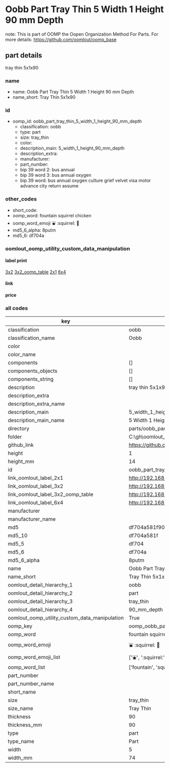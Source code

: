 # Oobb Part Tray Thin 5 Width 1 Height 90 mm Depth  

note: This is part of OOMP the Oopen Organization Method For Parts. For more details: https://github.com/oomlout/oomp_base

##  part details
  



tray thin 5x1x90



### name
* name: Oobb Part Tray Thin 5 Width 1 Height 90 mm Depth
* name_short: Tray Thin 5x1x90 
### id
* oomp_id: oobb_part_tray_thin_5_width_1_height_90_mm_depth
  * classification: oobb
  * type: part
  * size: tray_thin
  * color: 
  * description_main: 5_width_1_height_90_mm_depth
  * description_extra: 
  * manufacturer: 
  * part_number: 
  * bip 39 word 2: bus annual
  * bip 39 word 3: bus annual oxygen
  * bip 39 word: bus annual oxygen culture grief velvet visa motor advance city return assume

### other_codes
* short_code: 
* oomp_word: fountain squirrel chicken
* oomp_word_emoji :fountain: :squirrel: :chicken:
* md5_6_alpha: 8putm
* md5_6: df704a






### oomlout_oomp_utility_custom_data_manipulation
#### label print
[3x2](http://192.168.1.245:1112/?label=oomp%208putm)
[3x2_oomp_table](http://192.168.1.108:1112/?label=oomp%208putm)
[2x1](http://192.168.1.242:1112/?label=oomp%208putm)
[6x4](http://192.168.1.55:1112/?label=oomp%208putm)    

#### link

                              

#### price







### all codes 
| key | value |  
| --- | --- |  
| classification | oobb |  
| classification_name | Oobb |  
| color |  |  
| color_name |  |  
| components | [] |  
| components_objects | [] |  
| components_string | [] |  
| description | tray thin 5x1x90 |  
| description_extra |  |  
| description_extra_name |  |  
| description_main | 5_width_1_height_90_mm_depth |  
| description_main_name | 5 Width 1 Height 90 mm Depth |  
| directory | parts/oobb_part_tray_thin_5_width_1_height_90_mm_depth |  
| folder | C:\gh\oomlout_oobb_version_4_generated_parts\things\oobb_part_tray_thin_5_width_1_height_90_mm_depth |  
| github_link | https://github.com/oomlout/oomlout_oomp_part_src/tree/main/parts/oobb_part_tray_thin_5_width_1_height_90_mm_depth |  
| height | 1 |  
| height_mm | 14 |  
| id | oobb_part_tray_thin_5_width_1_height_90_mm_depth |  
| link_oomlout_label_2x1 | http://192.168.1.242:1112/?label=oomp%208putm |  
| link_oomlout_label_3x2 | http://192.168.1.245:1112/?label=oomp%208putm |  
| link_oomlout_label_3x2_oomp_table | http://192.168.1.108:1112/?label=oomp%208putm |  
| link_oomlout_label_6x4 | http://192.168.1.55:1112/?label=oomp%208putm |  
| manufacturer |  |  
| manufacturer_name |  |  
| md5 | df704a581f907e97c83343593c8258f7 |  
| md5_10 | df704a581f |  
| md5_5 | df704 |  
| md5_6 | df704a |  
| md5_6_alpha | 8putm |  
| name | Oobb Part Tray Thin 5 Width 1 Height 90 mm Depth |  
| name_short | Tray Thin 5x1x90  |  
| oomlout_detail_hierarchy_1 | oobb |  
| oomlout_detail_hierarchy_2 | part |  
| oomlout_detail_hierarchy_3 | tray_thin |  
| oomlout_detail_hierarchy_4 | 90_mm_depth |  
| oomlout_oomp_utility_custom_data_manipulation | True |  
| oomp_key | oomp_oobb_part_tray_thin_5_width_1_height_90_mm_depth |  
| oomp_word | fountain squirrel chicken |  
| oomp_word_emoji | :fountain: :squirrel: :chicken: |  
| oomp_word_emoji_list | [':fountain:', ':squirrel:', ':chicken:'] |  
| oomp_word_list | ['fountain', 'squirrel', 'chicken'] |  
| part_number |  |  
| part_number_name |  |  
| short_name |  |  
| size | tray_thin |  
| size_name | Tray Thin |  
| thickness | 90 |  
| thickness_mm | 90 |  
| type | part |  
| type_name | Part |  
| width | 5 |  
| width_mm | 74 |  
